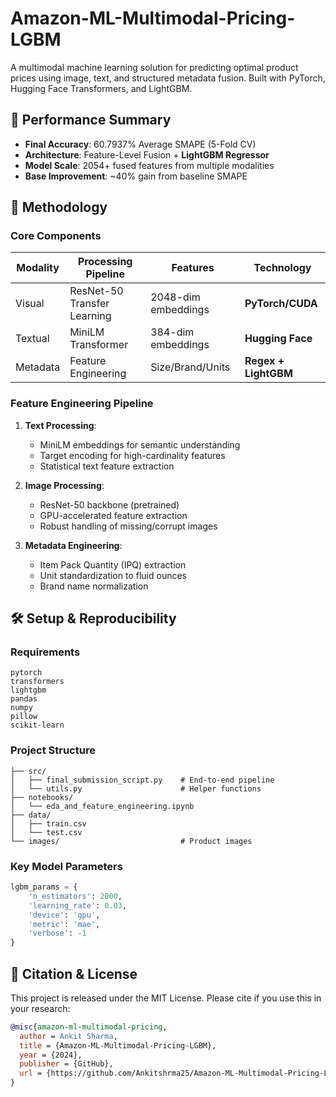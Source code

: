 # Amazon-ML-Multimodal-Pricing-LGBM

A multimodal machine learning solution for predicting optimal product prices using image, text, and structured metadata fusion. Built with PyTorch, Hugging Face Transformers, and LightGBM.

## 🎯 Performance Summary

- **Final Accuracy**: 60.7937% Average SMAPE (5-Fold CV)
- **Architecture**: Feature-Level Fusion + **LightGBM Regressor** 
- **Model Scale**: 2054+ fused features from multiple modalities
- **Base Improvement**: ~40% gain from baseline SMAPE

## 🔬 Methodology

### Core Components

| Modality | Processing Pipeline | Features | Technology |
|----------|-------------------|-----------|------------|
| Visual | ResNet-50 Transfer Learning | 2048-dim embeddings | **PyTorch/CUDA** |
| Textual | MiniLM Transformer | 384-dim embeddings | **Hugging Face** |
| Metadata | Feature Engineering | Size/Brand/Units | **Regex + LightGBM** |

### Feature Engineering Pipeline

1. **Text Processing**:
   - MiniLM embeddings for semantic understanding
   - Target encoding for high-cardinality features
   - Statistical text feature extraction

2. **Image Processing**:
   - ResNet-50 backbone (pretrained)
   - GPU-accelerated feature extraction
   - Robust handling of missing/corrupt images

3. **Metadata Engineering**:
   - Item Pack Quantity (IPQ) extraction
   - Unit standardization to fluid ounces
   - Brand name normalization

## 🛠️ Setup & Reproducibility

### Requirements
```
pytorch
transformers
lightgbm
pandas
numpy
pillow
scikit-learn
```

### Project Structure
```
├── src/
│   ├── final_submission_script.py    # End-to-end pipeline
│   └── utils.py                      # Helper functions
├── notebooks/
│   └── eda_and_feature_engineering.ipynb
├── data/
│   ├── train.csv
│   └── test.csv
└── images/                           # Product images
```

### Key Model Parameters
```python
lgbm_params = {
    'n_estimators': 2000,
    'learning_rate': 0.03,
    'device': 'gpu',
    'metric': 'mae',
    'verbose': -1
}
```

## 📝 Citation & License

This project is released under the MIT License. Please cite if you use this in your research:

```bibtex
@misc{amazon-ml-multimodal-pricing,
  author = Ankit Sharma,
  title = {Amazon-ML-Multimodal-Pricing-LGBM},
  year = {2024},
  publisher = {GitHub},
  url = {https://github.com/Ankitshrma25/Amazon-ML-Multimodal-Pricing-LGBM}
}
```